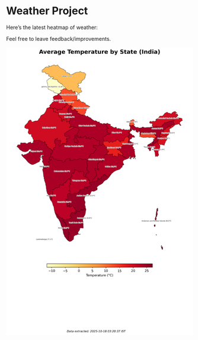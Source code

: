 # Weather Project

Here’s the latest heatmap of weather:

Feel free to leave feedback/improvements.

![India Heatmap](docs/assets/india_heatmap.png?v=F2BA2F)

